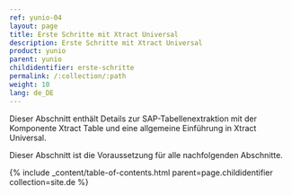 ```yaml
---
ref: yunio-04
layout: page
title: Erste Schritte mit Xtract Universal
description: Erste Schritte mit Xtract Universal
product: yunio
parent: yunio
childidentifier: erste-schritte
permalink: /:collection/:path
weight: 10
lang: de_DE
---
```


Dieser Abschnitt enthält Details zur SAP-Tabellenextraktion mit der Komponente Xtract Table und eine allgemeine Einführung in Xtract Universal.

Dieser Abschnitt ist die Voraussetzung für alle nachfolgenden Abschnitte.

{% include _content/table-of-contents.html parent=page.childidentifier collection=site.de %}
